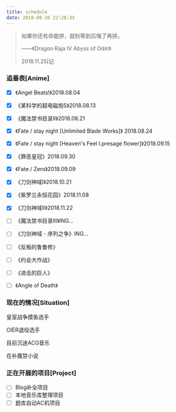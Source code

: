 ```yaml
---
title: schedule
date: 2018-08-26 22:28:33
---
```


> 如果你还有命能拼，就别等到后悔了再拼。
>
> ——《Dragon·Raja IV Abyss of Odin》
>
> 2018.11.25|记

### 追番表[Anime]

- [x] 《Angel Beats!》2018.08.04 
- [x] 《某科学的超电磁炮S》2018.08.13
- [x] 《魔法禁书目录II》2018.08.21
- [x] 《Fate / stay night [Unlimited Blade Works]》 2018.08.24
- [x] 《Fate / stay night [Heaven's Feel I.presage flower]》2018.09.15
- [x] 《罪恶皇冠》2018.09.30
- [x] 《Fate / Zero》2018.09.09
- [x] 《刀剑神域I》2018.10.21
- [x] 《紫罗兰永恒花园》2018.11.08
- [x] 《刀剑神域II》2018.11.22

- [ ] 《魔法禁书目录III》ING...
- [ ] 《刀剑神域 - 序列之争》ING...

- [ ] 《反叛的鲁鲁修》
- [ ] 《约会大作战》
- [ ] 《进击的巨人》
- [ ] 《Angle of Death》

### 现在的情况[Situation]

皇室战争摸鱼选手

OIER退役选手

目前沉迷ACG音乐

在补魔禁小说

### 正在开展的项目[Project]

- [ ] Blog补全项目
- [ ] 本地音乐库整理项目
- [ ] 题库自动AC机项目